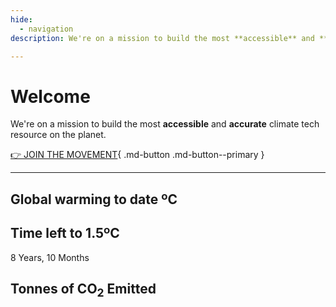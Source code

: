 ```yaml
---
hide:
  - navigation
description: We're on a mission to build the most **accessible** and **accurate** climate tech resource on the planet.

---
```


<script type='text/javascript' src='https://climateclock.net/wp-content/themes/C2D/js/jquery.min.js'></script>
<script type='text/javascript' src='https://climateclock.net/wp-content/themes/C2D/js/jquery.isMobile.min.js'></script>
<script type='text/javascript' src='https://climateclock.net/wp-content/themes/C2D/js/magnific-popup.min.js'></script>
<script type='text/javascript' src='https://climateclock.net/wp-content/themes/C2D/js/CO2Calculator.js?r=202111041017&#038;ver=4.7.26'></script>
<script type='text/javascript' src='https://climateclock.net/wp-content/themes/C2D/js/scripts.js?r=202111041017&#038;ver=4.7.26'></script>

# Welcome

We're on a mission to build the most **accessible** and **accurate** climate tech resource on the planet.

[👉 JOIN THE MOVEMENT](../solutions){ .md-button .md-button--primary }

---

<!-- <script src="https://climateclock.world/widget-v2.js" async></script>
<climate-clock /> -->

<div id="clock">
  <h2 id="global-temp">Global warming to date ºC</h2>
  <div id="global-temp-container"><span id="globaltemp" class="bold grad"></span></div>
  <h2 id="time-to-two">Time left to 1.5ºC</h2>
  <div id="timecountdown"></div>
  <p>8 Years, 10 Months</p>
  <h2 id="tonnes">Tonnes of CO<sub>2</sub> Emitted</h2>      
  <div id="carbontonnes"></div>
</div>